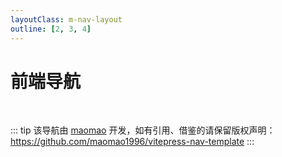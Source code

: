 ```yaml
---
layoutClass: m-nav-layout
outline: [2, 3, 4]
---
```


<script setup>
import { NAV_DATA } from './data'
</script>
<style src="./index.scss"></style>

# 前端导航

<MNavLinks v-for="{title, items} in NAV_DATA" :title="title" :items="items"/>

<br />

::: tip
该导航由 [maomao](https://github.com/maomao1996) 开发，如有引用、借鉴的请保留版权声明：<https://github.com/maomao1996/vitepress-nav-template>
:::